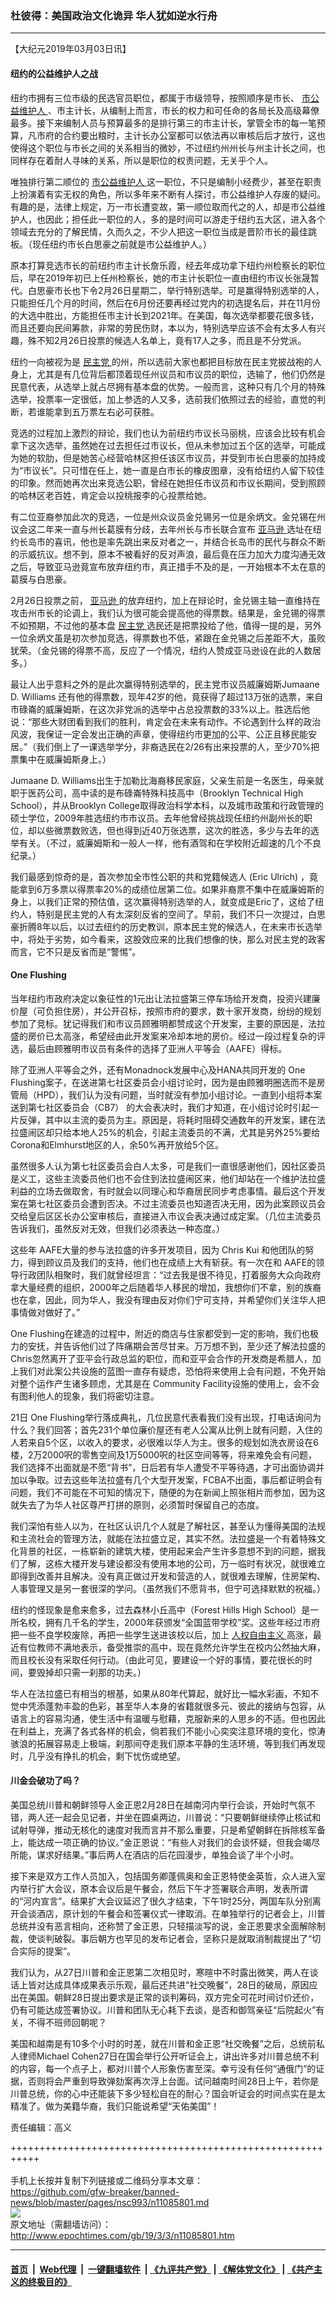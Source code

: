 ### 杜彼得：美国政治文化诡异 华人犹如逆水行舟
------------------------

<p>
 【大纪元2019年03月03日讯】
</p>
<h4>
 纽约的公益维护人之战
</h4>
<p>
 纽约市拥有三位市级的民选官员职位，都属于市级领导，按照顺序是市长、
 <a href="http://www.epochtimes.com/gb/tag/%E5%B8%82%E5%85%AC%E7%9B%8A%E7%BB%B4%E6%8A%A4%E4%BA%BA.html">
  市公益维护人
 </a>
 、市主计长，从编制上而言，市长的权力和可任命的各局长及高级幕僚最多。接下来编制人员与预算最多的是排行第三的市主计长，掌管全市的每一笔预算，凡市府的合约要出粮时，主计长办公室都可以依法再以审核后后才放行，这也使得这个职位与市长之间的关系相当的微妙，不过纽约州州长与州主计长之间，也同样存在着耐人寻味的关系，所以是职位的权责问题，无关乎个人。
</p>
<p>
 唯独排行第二顺位的
 <a href="http://www.epochtimes.com/gb/tag/%E5%B8%82%E5%85%AC%E7%9B%8A%E7%BB%B4%E6%8A%A4%E4%BA%BA.html">
  市公益维护人
 </a>
 这一职位，不只是编制小经费少，甚至在职责上扮演着有实无权的角色，所以多年来不断有人探讨，市公益维护人存废的疑问。有趣的是，法律上规定，万一市长遭变故，第一顺位取而代之的人，却是市公益维护人，也因此；担任此一职位的人，多的是时间可以游走于纽约五大区，进入各个领域去充分的了解民情，久而久之，不少人把这一职位当成是晋阶市长的最佳跳板。（现任纽约市长白思豪之前就是市公益维护人。）
</p>
<p>
 原本打算竞选市长的前纽约市主计长詹乐霞，经去年成功拿下纽约州检察长的职位后，早在2019年初已上任州检察长，她的市主计长职位一直由纽约市议长张晟暂代。白思豪市长也下令2月26日星期二，举行特别选举。可是赢得特别选举的人，只能担任几个月的时间，然后在6月份还要再经过党内的初选提名后，并在11月份的大选中胜出，方能担任市主计长到2021年。在美国，每次选举都要花很多钱，而且还要向民间筹款，非常的劳民伤财，本以为，特别选举应该不会有太多人有兴趣，殊不知2月26日投票的候选人名单上，竟有17人之多，而且是不分党派。
</p>
<p>
 纽约一向被视为是
 <a href="http://www.epochtimes.com/gb/tag/%E6%B0%91%E4%B8%BB%E5%85%9A.html">
  民主党
 </a>
 的州，所以选前大家也都把目标放在民主党披战袍的人身上，尤其是有几位背后都顶着现任州议员和市议员的职位，选输了，他们仍然是民意代表，从选举上就占尽拥有基本盘的优势。一般而言，这种只有几个月的特殊选举，投票率一定很低，加上参选的人又多，选前我们依照过去的经验，直觉的判断，若谁能拿到五万票左右必可获胜。
</p>
<p>
 竞选的过程加上激烈的辩论，我们也认为前纽约市议长马丽桃，应该会比较有机会拿下这次选举，虽然她在过去担任过市议长，但从未参加过五个区的选举，可能成为她的软肋，但是她苦心经营哈林区担任该区市议员，并受到市长白思豪的加持成为“市议长”。只可惜在任上，她一直是白市长的橡皮图章，没有给纽约人留下较佳的印象。然而她再次出来竞选公职，曾经在她担任市议员和市议长期间，受到照顾的哈林区老百姓，肯定会以投桃报李的心投票给她。
</p>
<p>
 有二位亚裔参加此次的竞选，一位是州众议员金兑锡另一位是余炳文。金兑锡在州议会这二年来一直与州长葛膜有分歧，去年州长与市长联合宣布
 <a href="http://www.epochtimes.com/gb/tag/%E4%BA%9A%E9%A9%AC%E9%80%8A.html">
  亚马逊
 </a>
 选址在纽约长岛市的喜讯，他也是率先跳出来反对者之一，并结合长岛市的民代与群众不断的示威抗议。想不到，原本不被看好的反对声浪，最后竟在压力加大力度沟通无效之后，导致亚马逊竟宣布放弃纽约市，真正措手不及的是，一开始根本不太在意的葛膜与白思豪。
</p>
<p>
 2月26日投票之前，
 <a href="http://www.epochtimes.com/gb/tag/%E4%BA%9A%E9%A9%AC%E9%80%8A.html">
  亚马逊
 </a>
 的放弃纽约，加上在辩论时，金兑锡主轴一直维持在攻击州市长的论调上，我们认为很可能会提高他的得票数。结果是，金兑锡的得票不如预期，不过他的基本盘
 <a href="http://www.epochtimes.com/gb/tag/%E6%B0%91%E4%B8%BB%E5%85%9A.html">
  民主党
 </a>
 选民还是把票投给了他，值得一提的是，另外一位余炳文虽是初次参加竞选，得票数也不低，紧跟在金兑锡之后差距不大，虽败犹荣。（金兑锡的得票不高，反应了一个情况，纽约人赞成亚马逊设在此的人数居多。）
</p>
<p>
 最让人出乎意料之外的是此次赢得特别选举的，民主党市议员威廉姆斯Jumaane D. Williams 还有他的得票数，现年42岁的他，竟获得了超过13万张的选票，来自市碌崙的威廉姆斯，在这次非党派的选举中占总投票数的33%以上。胜选后他说：“那些大财团看到我们的胜利，肯定会在未来有动作。不论遇到什么样的政治风波，我保证一定会发出正确的声章，使得纽约市更加的公平、公正且移民能安居。”（我们倒上了一课选举学分，非裔选民在2/26有出来投票的人，至少70%把票集中在威廉姆斯身上。）
</p>
<p>
 Jumaane D. Williams出生于加勒比海裔移民家庭，父亲生前是一名医生，母亲就职于医药公司，高中读的是布碌崙特殊科技高中（Brooklyn Technical High School），并从Brooklyn College取得政治科学本科，以及城市政策和行政管理的硕士学位，2009年胜选纽约市市议员。去年他曾经挑战现任纽约州副州长的职位，却以些微票数败选，但也得到近40万张选票，这次的胜选，多少与去年的选举有关。（不过，威廉姆斯和一般人一样，他有酒驾和在学校附近超速的几个不良纪录。）
</p>
<p>
 我们最感到惊奇的是，首次参加全市性公职的共和党籍候选人 (Eric Ulrich) ，竟能拿到6万多票以得票率20%的成绩位居第二位。如果非裔票不集中在威廉姆斯的身上，以我们正常的预估值，这次赢得特别选举的人，就变成是Eric了，这给了纽约人，特别是民主党的人有太深刻反省的空间了。早前，我们不只一次提过，白思豪折腾8年以后，以过去纽约的历史教训，原本民主党的候选人，在未来市长选举中，将处于劣势，如今看来，这股效应来的比我们想像的快，那么对民主党的政客而言，它不只是反省而是“警惕”。
</p>
<h4>
 One Flushing
</h4>
<p>
 当年纽约市政府决定以象征性的1元出让法拉盛第三停车场给开发商，投资兴建廉价屋（可负担住房），并公开召标，按照市府的要求，数十家开发商，纷纷的规划参加了竞标。犹记得我们和市议员顾雅明都赞成这个开发案，主要的原因是，法拉盛的房价已太高涨，希望经由此开发案来冷却本地的房价。经过一段过程复杂的评选，最后由顾雅明市议员有条件的选择了亚洲人平等会（AAFE）得标。
</p>
<p>
 除了亚洲人平等会之外，还有Monadnock发展中心及HANA共同开发的 One Flushing案子，在送进第七社区委员会小组讨论时，因为是由顾雅明圈选而不是房管局（HPD），我们认为没有问题，当时就没有参加小组讨论。一直到小组将本案送到第七社区委员会（CB7） 的大会表决时，我们才知道，在小组讨论时引起一片反弹，其中以主流的委员为主。原因是，将耗时阻碍交通数年的开发案，建在法拉盛闹区却只给本地人25%的机会，引起主流委员的不满，尤其是另外25%要给Corona和Elmhurst地区的人，余50%再开放给5个区。
</p>
<p>
 虽然很多人认为第七社区委员会白人太多，可是我们一直很感谢他们，因社区委员是义工，这些主流委员他们也不会住到法拉盛闹区来，他们却站在一个维护法拉盛利益的立场去做取舍，有时就会以同理心和华裔居民同步考虑事情。最后这个开发案在第七社区委员会遭到否决。不过主流委员也知道否决无用，因为此案顾议员会交给皇后区区长办公室审核后，直接进入市议会表决通过成定案。（几位主流委员告诉我们，虽然反对无效，但我们必须表达一种态度。）
</p>
<p>
 这些年 AAFE大量的参与法拉盛的许多开发项目，因为 Chris Kui 和他团队的努力，得到顾议员及我们的支持，他们也在成绩上大有斩获。有一次在和 AAFE的领导行政团队相聚时，我们就曾经坦言：“过去我是很不待见，打着服务大众向政府拿大量经费的组织，2000年之后随着华人移民的增加，我想你们不拿，别的族裔也在拿，因此，同为华人，我没有理由反对你们宁可支持，并希望你们关注华人把事情做对做好了。”
</p>
<p>
 One Flushing在建造的过程中，附近的商店与住家都受到一定的影响，我们也极力的安抚，并告诉他们过了阵痛期会苦尽甘来。万万想不到，至少还了解法拉盛的 Chris忽然离开了亚平会行政总监的职位，而和亚平会合作的开发商是希腊人，加上我们对此案公共设施的蓝图一直存有疑虑，恐怕将来使用上会有问题，不免开始对整个运作产生诸多顾虑，尤其是在 Community Facility设施的使用上，会不会有图利他人的现象，我们将密切注意。
</p>
<p>
 21日 One Flushing举行落成典礼，几位民意代表看我们没有出现，打电话询问为什么？我们回答；首先231个单位廉价屋还有老人公寓从比例上就有问题，入住的人若来自5个区，以收入的要求，必很难以华人为主。很多的规划如洗衣房设在6楼，2万2000呎的零售空间及1万5000呎的社区空间等等，将来难免会有问题，我们选择不出面就是不愿“背书”，日后若有华人遭受不平等待遇，才可出面协调并加以争取。过去这些年法拉盛有几个大型开发案，FCBA不出面，事后都证明会有问题，我们不可能在不可知的情况下，随便的为在新闻上照张相片而参加，因为这就失去了为华人社区尊严打拼的原则，必须暂时保留自己的态度。
</p>
<p>
 我们深怕有些人以为，在社区认识几个人就是了解社区，甚至认为懂得美国的法规和主流社会的管理方法，就能在法拉盛立足，其实不然。法拉盛是一个有着特殊文化背景的社区，一栋崭新的建筑大楼，使用起来会产生许多意想不到的问题，据我们了解，这栋大楼开发与建设都没有使用本地的公司，万一临时有状况，就很难立即得到改善并且解决。没有真正做过开发和营造的人，就很难去理解，住房架构、人事管理又是另一套很深的学问。（虽然我们不愿背书，但宁可选择默默的祝福。）
</p>
<p>
 纽约的怪现象是愈来愈多，过去森林小丘高中（Forest Hills High School）是一所名校，拥有几千名的学生，2000年获颁发“全国蓝带学校”奖。这些年经过市府把一些不良学校废除，再把一些学生送进该校以后，加上
 <a href="http://www.epochtimes.com/gb/tag/%E4%BA%BA%E6%9D%83%E8%87%AA%E7%94%B1%E4%B8%BB%E4%B9%89.html">
  人权自由主义
 </a>
 高涨，最近有位教师不满地表示，备受推崇的高中，现在竟然允许学生在校内公然抽大麻，而且校长没有采取任何行动。（由此可见，要建设一个好的事情，要花很长的时间，要毁掉却只需一刹那的功夫。）
</p>
<p>
 华人在法拉盛已有相当的根基，如果从80年代算起，就好比一幅水彩画，不知不觉中凭添蓬勃丰盈的色彩，甚至华人本身的省籍就很多元、彼此的接纳与包容，从语言上的容易沟通，使生活中有温暖与慰藉，克服新来的人思乡的不适。但也因此在利益上，充满了各式各样的机会，倘若我们不能小心奕奕注意环境的变化，惊涛骇浪的拓展容易走上极端，刹那间夺走我们原本平静的生活环境，等到我们再发现时，几乎没有挣扎的机会，剩下忧伤或绝望。
</p>
<h4>
 川金会破功了吗？
</h4>
<p>
 美国总统川普和朝鲜领导人金正恩2月28日在越南河内举行会谈，开始时气氛不错，两人还一起会见记者，并坐在圆桌两边，川普说：“只要朝鲜继续停止核试和试射导弹，推动无核化的速度对我而言并不那么重要，只是希望朝鲜在拆除核军备上，能达成一项正确的协议。”金正恩说：“有些人对我们的会谈怀疑，但我会竭尽所能，谋求好结果。”事后两人在酒店的后花园漫步，单独会谈了半个小时。
</p>
<p>
 接下来是双方工作人员加入，包括国务卿蓬佩奥和金正恩特使金英哲，众人进入室内举行扩大会议，原本会议后是午餐会，然后下午才签署联合声明，发表所谓的“河内宣言”。结果扩大会议延迟了很久才结束，下午1时25分，两国车队分别离开会谈酒店，原计划的午餐会和签署仪式一律取消。在单独举行的记者会上，川普总统并没有恶言相向，还称赞了金正恩，只轻描淡写的说，金正恩要求全面解除制裁，使谈判破裂。事后朝方也罕见的发布记者会，坚称只是就取消制裁提出了“切合实际的提案”。
</p>
<p>
 我们认为，从27日川普和金正恩第二次相见时，寒暄中不时露出微笑，两人在谈话上皆对达成具体成果表示乐观，最后还共进“社交晚餐”，28日的破局，原因应出在美国。朝鲜28日提出要求是正常的谈判筹码，双方完全可花时间讨价还价，仍有可能达成签署协议。川普和团队无心耗下去谈，是否和御驾亲征“后院起火”有关，不得不班师回朝呢？
</p>
<p>
 美国和越南是有10多个小时的时差，就在川普和金正恩“社交晚餐”之后，总统前私人律师Michael Cohen27日在国会举行公开听证会上，讲出许多对川普总统不利的内容，每一个点子上，都对川普个人形象伤害至深。幸亏没有任何“通俄门”的证据，否则将会严重到导致弹劾案再次浮上台面。试问越南时间28日上午，若你是川普总统，你的心中还能装下多少轻松自在的耐心？国会听证会的时间点实在是太精准了。做为美籍华裔，我们只能说希望“天佑美国”！
</p>
<p>
 责任编辑：高义
</p>

+++++++++++++++++++++++++++++++++++++++++++++++++++++++++++<br/><br/>
手机上长按并复制下列链接或二维码分享本文章：<br/>
https://github.com/gfw-breaker/banned-news/blob/master/pages/nsc993/n11085801.md <br/>
<a href='https://github.com/gfw-breaker/banned-news/blob/master/pages/nsc993/n11085801.md'><img src='https://github.com/gfw-breaker/banned-news/blob/master/pages/nsc993/n11085801.md.png'/></a> <br/>
原文地址（需翻墙访问）：http://www.epochtimes.com/gb/19/3/3/n11085801.htm


------------------------
#### [首页](https://github.com/gfw-breaker/banned-news/blob/master/README.md) &nbsp;|&nbsp; [Web代理](https://github.com/labour-camp/helloworld) &nbsp;|&nbsp; [一键翻墙软件](https://github.com/gfw-breaker/nogfw/blob/master/README.md) &nbsp;| [《九评共产党》](https://github.com/gfw-breaker/9ping.md/blob/master/README.md#九评之一评共产党是什么) | [《解体党文化》](https://github.com/gfw-breaker/jtdwh.md/blob/master/README.md) | [《共产主义的终极目的》](https://github.com/gfw-breaker/gczydzjmd.md/blob/master/README.md)

